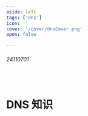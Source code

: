 ```yaml
---
aside: left
tags: ['dns']
icon: ''
cover: '/cover/dnsCover.png'
open: false

---
```

 
###### 24110701
 
<br/>
 
# DNS 知识
